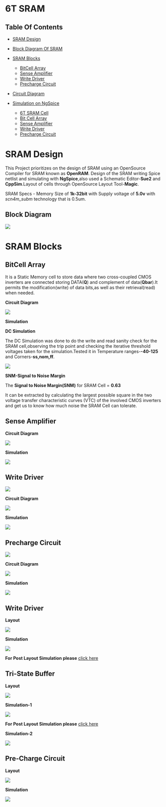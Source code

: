# 6T SRAM

## Table Of Contents
- [SRAM Design](https://github.com/satabdi25-2000/vlsilabSRAM#sram-design)
- [Block Diagram Of SRAM](https://github.com/satabdi25-2000/vlsilabSRAM#block-diagram-of-sram)
- [SRAM Blocks](https://github.com/satabdi25-2000/vlsilabSRAM#sram-blocks)
  - [BitCell Array](https://github.com/satabdi25-2000/vlsilabSRAM#bitcell-array)
  - [Sense Amplifier](https://github.com/satabdi25-2000/vlsilabSRAM#sense-amplifier)
  - [Write Driver](https://github.com/satabdi25-2000/vlsilabSRAM#write-driver)
  - [Precharge Circuit](https://github.com/satabdi25-2000/vlsilabSRAM#precharge-circuit)

- [Circuit Diagram](https://github.com/satabdi25-2000/vlsilabSRAM#circuit-diagram)
- [Simulation on NgSpice](https://github.com/satabdi25-2000/vlsilabSRAM#simulation-on-ngspice)
  - [6T SRAM Cell](https://github.com/satabdi25-2000/vlsilabSRAM#6t-sram-cell)
  - [Bit Cell Array](https://github.com/satabdi25-2000/vlsilabSRAM#bit-cell-array)
  - [Sense Amplifier](https://github.com/satabdi25-2000/vlsilabSRAM#sense-amplifier)
  - [Write Driver](https://github.com/satabdi25-2000/vlsilabSRAM#write-driver)
  - [Precharge Circuit](https://github.com/satabdi25-2000/vlsilabSRAM#prechrage-circuit)



# SRAM Design
This Project prioritizes on the design of SRAM using an OpenSource Compiler for SRAM known as **OpenRAM**. Design of the SRAM writing Spice netlist and simulating with **NgSpice**,also used a Schematic Editor-**Sue2** and **CppSim**.Layout of cells through OpenSource Layout Tool-**Magic**.

SRAM Specs - Memory Size of **1k-32bit** with Supply voltage of **5.0v** with 
*scn4m_subm* technology that is 0.5um. 
 

## Block Diagram
![](https://github.com/satabdi25-2000/vlsilabSRAM/blob/master/BlockDiagram/SRAM.png)







# SRAM Blocks

## BitCell Array

It is a Static Memory cell to store data where two cross-coupled CMOS inverters are connected storing DATA(**Q**) and complement of data(**Qbar**).It permits the modification(write) of data bits,as well as their retrieval(read) when needed.

**Circuit Diagram**

![](https://github.com/satabdi25-2000/vlsilabSRAM/blob/master/CircuitDiagram/BitCellAray-precharge-pulldown.png)

**Simulation**

**DC Simulation**

The DC Simulation was done to do the write and read sanity check for the SRAM cell,observing the trip point and checking the iterative threshold voltages taken for the simulation.Tested it in Temperature ranges-**-40-125** and Corners-**ss,nom,ff**.

![](https://github.com/satabdi25-2000/vlsilabSRAM/blob/master/Simulation/DCsimulation.png)

**SNM-Signal to Noise Margin**


The **Signal to Noise Margin(SNM)** for SRAM Cell = **0.63** 

It can be extracted by calculating the largest possible square in the two voltage transfer characteristic curves (VTC) of the involved CMOS inverters and get us to know how much noise the SRAM Cell can tolerate.

## Sense Amplifier

**Circuit Diagram**

![](https://github.com/satabdi25-2000/vlsilabSRAM/blob/master/CircuitDiagram/SenseAmplifier.png)

**Simulation**

![](https://github.com/ReuelReuben/vsdSRAM/blob/master/PreLayoutWaveforms/SenseAmpCell/SenseAmpPreLayout1.png)


## Write Driver

![](https://github.com/ReuelReuben/vsdSRAM/blob/master/BlockDiagram/WriteDriver.png)

**Circuit Diagram**

![](https://github.com/ReuelReuben/vsdSRAM/blob/master/CircuitDiagram/WriteDriver.png)

**Simulation**

![](https://github.com/ReuelReuben/vsdSRAM/blob/master/PreLayoutWaveforms/WriteDriverCell/WriteDrivePreLayout.png)


## Precharge Circuit

![](https://github.com/ReuelReuben/vsdSRAM/blob/master/BlockDiagram/PreCharge.png)

**Circuit Diagram**

![](https://github.com/ReuelReuben/vsdSRAM/blob/master/CircuitDiagram/PreCharge.png)

**Simulation**

![](https://github.com/ReuelReuben/vsdSRAM/blob/master/PreLayoutWaveforms/PreChargeCell/PrechargePreLayout.png)


## Write Driver

**Layout**

![](https://github.com/ReuelReuben/vsdSRAM/blob/master/Layouts/WriteDriver.png)

**Simulation**

![](https://github.com/ReuelReuben/vsdSRAM/blob/master/PostLayoutWaveforms/WriteDriverCell/WriteDrivePostLayout.png)

**For Post Layout Simulation please** [click here](https://github.com/ReuelReuben/vsdSRAM#write-driver-3)

## Tri-State Buffer

**Layout**

![](https://github.com/ReuelReuben/vsdSRAM/blob/master/Layouts/TriGateBuffer.png)

**Simulation-1**

![](https://github.com/ReuelReuben/vsdSRAM/blob/master/PostLayoutWaveforms/TrigateCell/TrigateBufPostLayout1.png)

**For Post Layout Simulation please** [click here](https://github.com/ReuelReuben/vsdSRAM#tri-state-buffer-3)

**Simulation-2**

![](https://github.com/ReuelReuben/vsdSRAM/blob/master/PostLayoutWaveforms/TrigateCell/TrigateBufPostLayout2.png)

## Pre-Charge Circuit

**Layout**

![](https://github.com/ReuelReuben/vsdSRAM/blob/master/Layouts/PreChargeCell.png)

**Simulation**

![](https://github.com/ReuelReuben/vsdSRAM/blob/master/PostLayoutWaveforms/PreChargeCell/PrechargePostLayout.png)

